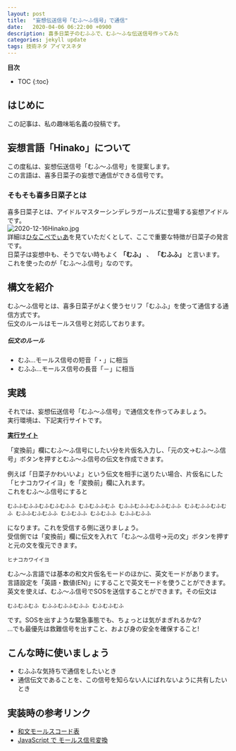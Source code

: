 ```yaml
---
layout: post
title:  "妄想伝送信号「むふ～ふ信号」で通信"
date:   2020-04-06 06:22:00 +0900
description: 喜多日菜子のむふふで、むふ～ふな伝送信号作ってみた
categories: jekyll update
tags: 技術ネタ アイマスネタ
---
```

**目次**
- TOC
{:toc}

## はじめに
この記事は、私の趣味垢名義の投稿です。  

## 妄想言語「Hinako」について
この度私は、妄想伝送信号「むふ～ふ信号」を提案します。  
この言語は、喜多日菜子の妄想で通信ができる信号です。

### そもそも喜多日菜子とは
喜多日菜子とは、アイドルマスターシンデレラガールズに登場する妄想アイドルです。  
![2020-12-16Hinako.jpg]({{site.baseurl}}/media/2020-12-16Hinako.jpg)  
詳細は[ひなこぺでぃあ](https://seesaawiki.jp/kita_hinako/)を見ていただくとして、ここで重要な特徴が日菜子の発言です。  
日菜子は妄想中も、そうでない時もよく **「むふ」** 、 **「むふふ」** と言います。  
これを使ったのが「むふ～ふ信号」なのです。

## 構文を紹介
むふ～ふ信号とは、喜多日菜子がよく使うセリフ「むふふ」を使って通信する通信方式です。<br />
伝文のルールはモールス信号と対応しております。
<h5>伝文のルール</h5>
<ul>
  <li>むふ…モールス信号の短音「・」に相当</li>
  <li>むふふ…モールス信号の長音「－」に相当</li>
</ul>

## 実践
それでは、妄想伝送信号「むふ～ふ信号」で通信文を作ってみましょう。  
実行環境は、下記実行サイトです。  

[**実行サイト**](https://hagiayato.github.io/PLHInako/mufufuSignal)  

「変換前」欄にむふ～ふ信号にしたい分を片仮名入力し、「元の文->むふ～ふ信号」ボタンを押すとむふ～ふ信号の伝文を作成できます。   
  
例えば「日菜子かわいいよ」という伝文を相手に送りたい場合、片仮名にした「ヒナコカワイイヨ」を「変換前」欄に入れます。  
これをむふ～ふ信号にすると  
```
むふふむふふむふむふむふふ むふむふふむふ むふふむふふむふふむふふ むふむふふむふむふ むふふむふむふふ むふむふふ むふむふふ むふふむふふ
```
になります。これを受信する側に送りましょう。   
受信側では「変換前」欄に伝文を入れて「むふ～ふ信号->元の文」ボタンを押すと元の文を復元できます。
```
ヒナコカワイイヨ
```

むふ～ふ言語では基本の和文片仮名モードのほかに、英文モードがあります。  
言語設定を「英語・数値(EN)」にすることで英文モードを使うことができます。  
英文を使えば、むふ～ふ信号でSOSを送信することができます。その伝文は
```
むふむふむふ むふふむふふむふふ むふむふむふ
```
です。SOSを出すような緊急事態でも、ちょっとは気がまぎれるかな?  
…でも最優先は救難信号を出すこと、および身の安全を確保すること!  

## こんな時に使いましょう
- むふふな気持ちで通信をしたいとき
- 通信伝文であることを、この信号を知らない人にばれないように共有したいとき

## 実装時の参考リンク
- [和文モールスコード表](http://www7.plala.or.jp/ax_ono/ham/cw/wabun.htm)
- [JavaScript で モールス信号変換](https://valinst.hatenadiary.org/entry/20091114/1258185800)
